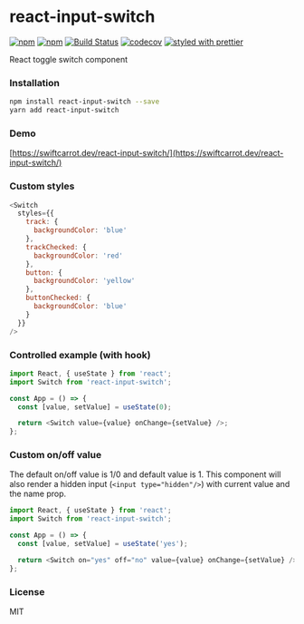 # react-input-switch

[![npm](https://img.shields.io/npm/v/react-input-switch.svg)](https://www.npmjs.com/package/react-input-switch)
[![npm](https://img.shields.io/npm/dm/react-input-switch.svg)](https://www.npmjs.com/package/react-input-switch)
[![Build Status](https://travis-ci.org/swiftcarrot/react-input-switch.svg?branch=master)](https://travis-ci.org/swiftcarrot/react-input-switch)
[![codecov](https://codecov.io/gh/swiftcarrot/react-input-switch/branch/master/graph/badge.svg)](https://codecov.io/gh/swiftcarrot/react-input-switch)
[![styled with prettier](https://img.shields.io/badge/styled_with-prettier-ff69b4.svg)](https://github.com/prettier/prettier)

React toggle switch component

### Installation

```sh
npm install react-input-switch --save
yarn add react-input-switch
```

### Demo

[https://swiftcarrot.dev/react-input-switch/](https://swiftcarrot.dev/react-input-switch/)

### Custom styles

```javascript
<Switch
  styles={{
    track: {
      backgroundColor: 'blue'
    },
    trackChecked: {
      backgroundColor: 'red'
    },
    button: {
      backgroundColor: 'yellow'
    },
    buttonChecked: {
      backgroundColor: 'blue'
    }
  }}
/>
```

### Controlled example (with hook)

```javascript
import React, { useState } from 'react';
import Switch from 'react-input-switch';

const App = () => {
  const [value, setValue] = useState(0);

  return <Switch value={value} onChange={setValue} />;
};
```

### Custom on/off value

The default on/off value is 1/0 and default value is 1. This component will also render a hidden input (`<input type="hidden"/>`) with current value and the name prop.

```javascript
import React, { useState } from 'react';
import Switch from 'react-input-switch';

const App = () => {
  const [value, setValue] = useState('yes');

  return <Switch on="yes" off="no" value={value} onChange={setValue} />;
};
```

### License

MIT
